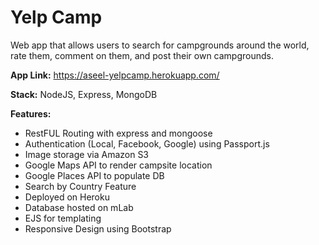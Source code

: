# Yelp Camp
Web app that allows users to search for campgrounds around the world, rate them, comment on them, and post their own campgrounds.

**App Link:** https://aseel-yelpcamp.herokuapp.com/

**Stack:** NodeJS, Express, MongoDB

**Features:**
- RestFUL Routing with express and mongoose
- Authentication (Local, Facebook, Google) using Passport.js
- Image storage via Amazon S3
- Google Maps API to render campsite location
- Google Places API to populate DB 
- Search by Country Feature
- Deployed on Heroku
- Database hosted on mLab
- EJS for templating
- Responsive Design using Bootstrap
